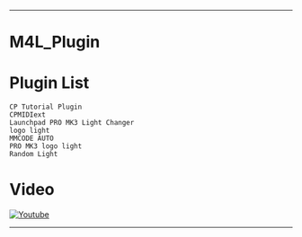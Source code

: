 ***

# M4L_Plugin

# Plugin List
    CP Tutorial Plugin
    CPMIDIext
    Launchpad PRO MK3 Light Changer
    logo light
    MMCODE AUTO
    PRO MK3 logo light
    Random Light
    
# Video
[![Youtube](https://img.shields.io/badge/Youtube-FF0000?style=flat-square&logo=Youtube&logoColor=white)](https://youtu.be/e0SPH9bxJ0k)

***